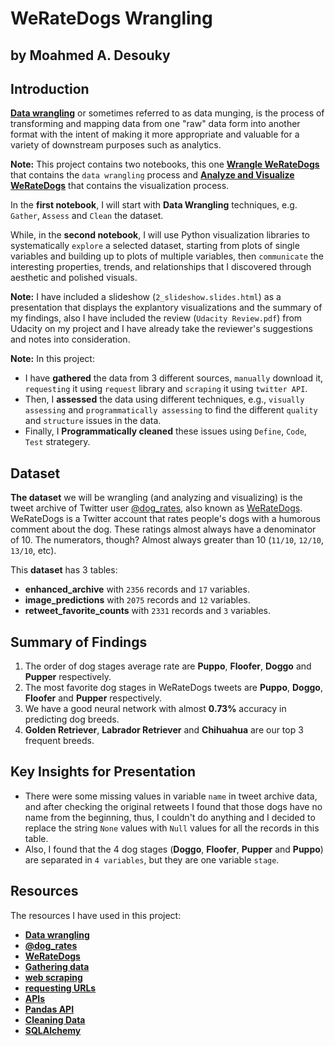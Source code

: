 # WeRateDogs Wrangling
## by Moahmed A. Desouky

## Introduction

[**Data wrangling**](https://en.wikipedia.org/wiki/Data_wrangling) or sometimes referred to as data munging, is the process of transforming and mapping data from one "raw" data form into another format with the intent of making it more appropriate and valuable for a variety of downstream purposes such as analytics.

**Note:** This project contains two notebooks, this one [**Wrangle WeRateDogs**](#top) that contains the `data wrangling` process and [**Analyze and Visualize WeRateDogs**](01_analyze_visualize.ipynb) that contains the visualization process.

In the **first notebook**, I will start with **Data Wrangling** techniques, e.g. `Gather`, `Assess` and `Clean` the dataset. 

While, in the **second notebook**, I will use Python visualization libraries to systematically `explore` a selected dataset, starting from plots of single variables and building up to plots of multiple variables, then `communicate` the interesting properties, trends, and relationships that I discovered through aesthetic and polished visuals.

**Note:** I have included a slideshow (`2_slideshow.slides.html`) as a presentation that displays the explantory visualizations and the summary of my findings, also I have included the review (`Udacity Review.pdf`) from Udacity on my project and I have already take the reviewer's suggestions and notes into consideration.

**Note:** In this project:
- I have **gathered** the data from 3 different sources, `manually` download it, `requesting` it using `request` library and `scraping` it using `twitter API`.
- Then, I **assessed** the data using different techniques, e.g., `visually assessing` and `programmatically assessing` to find the different `quality` and `structure` issues in the data.
- Finally, I **Programmatically cleaned** these issues using `Define`, `Code`, `Test` strategery.

## Dataset

**The dataset** we will be wrangling (and analyzing and visualizing) is the tweet archive of Twitter user [@dog_rates](https://twitter.com/dog_rates), also known as [WeRateDogs](https://en.wikipedia.org/wiki/WeRateDogs). WeRateDogs is a Twitter account that rates people's dogs with a humorous comment about the dog. These ratings almost always have a denominator of 10. The numerators, though? Almost always greater than 10 (`11/10`, `12/10`, `13/10`, etc).

This **dataset** has 3 tables:
- **enhanced_archive** with `2356` records and `17` variables.
- **image_predictions** with `2075` records and `12` variables.
- **retweet_favorite_counts** with `2331` records and `3` variables.

## Summary of Findings
1. The order of dog stages average rate are **Puppo**, **Floofer**, **Doggo** and **Pupper** respectively.
2. The most favorite dog stages in WeRateDogs tweets are **Puppo**, **Doggo**, **Floofer** and **Pupper** respectively.
3. We have a good neural network with almost **0.73%** accuracy in predicting dog breeds.
4. **Golden Retriever**, **Labrador Retriever** and **Chihuahua** are our top 3 frequent breeds.


## Key Insights for Presentation
- There were some missing values in variable `name` in tweet archive data, and after checking the original retweets I found that those dogs have no name from the beginning, thus, I couldn't do anything and I decided to replace the string `None` values with `Null` values for all the records in this table.
- Also, I found that the 4 dog stages (**Doggo**, **Floofer**, **Pupper** and **Puppo**) are separated in `4 variables`, but they are one variable `stage`.

## Resources
The resources I have used in this project:
- [**Data wrangling**](https://en.wikipedia.org/wiki/Data_wrangling)
- [**@dog_rates**](https://twitter.com/dog_rates)
- [**WeRateDogs**](https://en.wikipedia.org/wiki/WeRateDogs)
- [**Gathering data**](https://ori.hhs.gov/education/products/n_illinois_u/datamanagement/dctopic.html)
- [**web scraping**](https://en.wikipedia.org/wiki/Web_scraping)
- [**requesting URLs**](https://requests.readthedocs.io/en/master/)
- [**APIs**](https://www.mulesoft.com/resources/api/what-is-an-api)
- [**Pandas API**](https://pandas.pydata.org/docs/reference/index.html)
- [**Cleaning Data**](https://en.wikipedia.org/wiki/Data_cleansing)
- [**SQLAlchemy**](https://www.sqlalchemy.org/)
